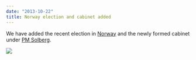 ```yaml
---
date: "2013-10-22"
title: Norway election and cabinet added
---
```


We have added the recent election in [Norway](http://dev.parlgov.org/data/nor/election-parliament/2013-09-09/) and the newly formed cabinet under [PM Solberg](http://dev.parlgov.org/data/nor/cabinet-party/2013-10-16/).

![](/images/parliament-scotland.jpg)
